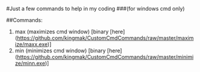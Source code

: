#Just a few commands to help in my coding
###(for windows cmd only)

##Commands: 

1. max (maximizes cmd window) [binary [here] (https://github.com/kingmak/CustomCmdCommands/raw/master/maximize/maxx.exe)]
2. min (minimizes cmd window) [binary [here] (https://github.com/kingmak/CustomCmdCommands/raw/master/minimize/minn.exe)]
